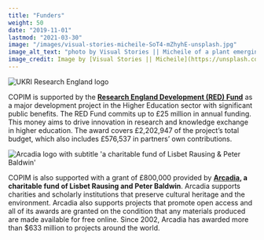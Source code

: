 ```yaml
---
title: "Funders"
weight: 50
date: "2019-11-01"
lastmod: "2021-03-30"
image: "/images/visual-stories-micheile-SoT4-mZhyhE-unsplash.jpg"
image_alt_text: "photo by Visual Stories || Micheile of a plant emerging from a cup of coins"
image_credit: Image by [Visual Stories || Micheile](https://unsplash.com/photos/SoT4-mZhyhE) on Unsplash.
---
```

![UKRI Research England logo](/images/UKRI_RE-Logo_Horiz-RGB.png)

COPIM is supported by the **[Research England Development (RED) Fund](https://re.ukri.org/funding/our-funds-overview/research-england-development-red-fund/)** as a major development project in the Higher Education sector with significant public benefits. The RED Fund commits up to £25 million in annual funding. This money aims to drive innovation in research and knowledge exchange in higher education. The award covers £2,202,947 of the project’s total budget, which also includes £576,537 in partners’ own contributions.

![Arcadia logo with subtitle 'a charitable fund of Lisbet Rausing & Peter Baldwin'](/images/NEW_Arcadia_Logo_yellow.png)

COPIM is also supported with a grant of £800,000 provided by **[Arcadia](https://www.arcadiafund.org.uk/), a charitable fund of Lisbet Rausing and Peter Baldwin**. Arcadia supports charities and scholarly institutions that preserve cultural heritage and the environment. Arcadia also supports projects that promote open access and all of its awards are granted on the condition that any materials produced are made available for free online. Since 2002, Arcadia has awarded more than $633 million to projects around the world.
